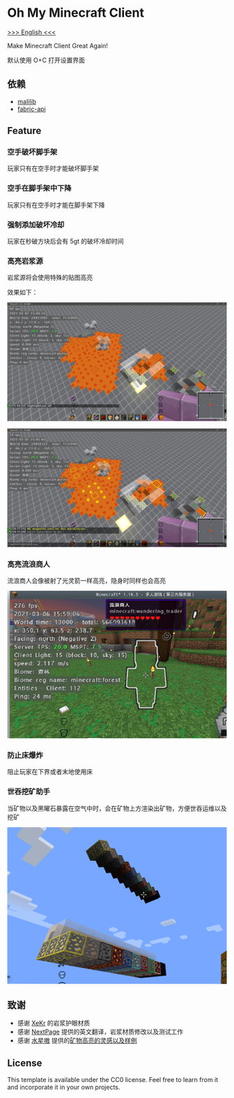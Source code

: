 # Oh My Minecraft Client

[>>> English <<<](./README_EN.md)

Make Minecraft Client Great Again!

默认使用 O+C 打开设置界面

## 依赖

+ [malilib](https://www.curseforge.com/minecraft/mc-mods/malilib)
+ [fabric-api](https://www.curseforge.com/minecraft/mc-mods/fabric-api)

## Feature

### 空手破坏脚手架

玩家只有在空手时才能破坏脚手架

### 空手在脚手架中下降

玩家只有在空手时才能在脚手架下降

### 强制添加破坏冷却

玩家在秒破方块后会有 5gt 的破坏冷却时间

### 高亮岩浆源

岩浆源将会使用特殊的贴图高亮

效果如下：

![highlightLavaSourceOff](./docs/img/highlightLavaSourceOff.png)

![highlightLavaSourceOn](./docs/img/highlightLavaSourceOn.png)

### 高亮流浪商人

流浪商人会像被射了光灵箭一样高亮，隐身时同样也会高亮

![highlightLavaSourceOn](./docs/img/highlightWanderingTrader.png)

### 防止床爆炸

阻止玩家在下界或者末地使用床

### 世吞挖矿助手

当矿物以及黑曜石暴露在空气中时，会在矿物上方渲染出矿物，方便世吞运维以及挖矿

![worldEaterMineHelper](./docs/img/worldEaterMineHelper.png)

## 致谢

+ 感谢 [XeKr](https://space.bilibili.com/5930630) 的岩浆护眼材质
+ 感谢 [NextPage](https://github.com/Next-Page-Vi) 提供的英文翻译，岩浆材质修改以及测试工作
+ 感谢 [水星嗷](https://space.bilibili.com/18525909) 提供的[矿物高亮的灵感以及样例](https://www.bilibili.com/video/BV1w64y1D7wP)


## License

This template is available under the CC0 license. Feel free to learn from it and incorporate it in your own projects.
